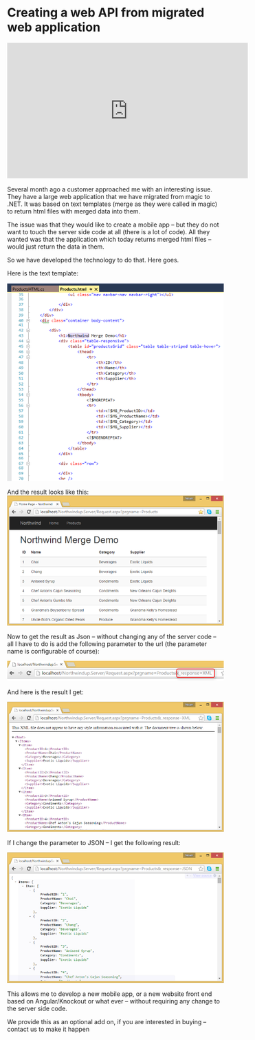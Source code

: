 ﻿# Creating a web API from migrated web application

<iframe width="560" height="315" src="https://www.youtube.com/embed/XM2VDwexlOU" frameborder="0" allowfullscreen></iframe>

Several month ago a customer approached me with an interesting issue.
They have a large web application that we have migrated from magic to .NET. It was based on text templates (merge as they were called in magic) to return html files with merged data into them.

The issue was that they would like to create a mobile app – but they do not want to touch the server side code at all (there is a lot of code). All they wanted was that the application which today returns merged html files – would just return the data in them.

So we have developed the technology to do that. Here goes.

Here is the text template:

![](products_html.png)

And the result looks like this:
![](products_html_result.png)


Now to get the result as Json – without changing any of the server code – all I have to do is add the following parameter to the url (the parameter name is configurable of course):

![](URL_parameter.png)

And here is the result I get:

![](URL_parameter_result.png)

If I change the parameter to JSON – I get the following result:

![](URL_parameter_result1.png)

This allows me to develop a new mobile app, or a new website front end based on Angular/Knockout or what ever – without requiring any change to the server side code.

We provide this as an optional add on, if you are interested in buying – contact us to make it happen
